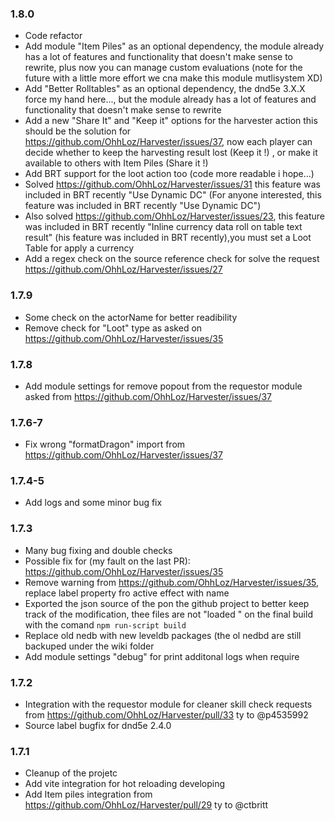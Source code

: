 
### 1.8.0

- Code refactor
- Add module "Item Piles" as an optional dependency, the module already has a lot of features and functionality that doesn't make sense to rewrite, plus now you can manage custom evaluations (note for the future with a little more effort we cna make this module mutlisystem XD)
- Add "Better Rolltables" as an optional dependency, the dnd5e 3.X.X force my hand here..., but the module already has a lot of features and functionality that doesn't make sense to rewrite
- Add a new "Share It" and "Keep it" options for the harvester action this should be the solution for https://github.com/OhhLoz/Harvester/issues/37, now each player can decide whether to keep the harvesting result lost (Keep it !) , or make it available to others with Item Piles (Share it !)
- Add BRT support for the loot action too (code more readable i hope...)
- Solved https://github.com/OhhLoz/Harvester/issues/31 this feature was included in BRT recently "Use Dynamic DC" (For anyone interested, this feature was included in BRT recently "Use Dynamic DC")
- Also solved https://github.com/OhhLoz/Harvester/issues/23, this feature was included in BRT recently "Inline currency data roll on table text result" (his feature was included in BRT recently),you must set a Loot Table for apply a currency
- Add a regex check on the source reference check for solve the request https://github.com/OhhLoz/Harvester/issues/27

### 1.7.9

- Some check on the actorName for better readibility
- Remove check for "Loot" type as asked on https://github.com/OhhLoz/Harvester/issues/35

### 1.7.8

- Add module settings for remove popout from the requestor module asked from https://github.com/OhhLoz/Harvester/issues/37

### 1.7.6-7

- Fix wrong "formatDragon" import from https://github.com/OhhLoz/Harvester/issues/37

### 1.7.4-5

- Add logs and some minor bug fix

### 1.7.3

- Many bug fixing and double checks
- Possible fix for (my fault on the last PR): https://github.com/OhhLoz/Harvester/issues/35
- Remove warning from https://github.com/OhhLoz/Harvester/issues/35, replace label property fro active effect with name
- Exported the json source of the pon the github project to better keep track of the modification, thee files are not "loaded " on the final build with the comand `npm run-script build`
-  Replace old nedb with new leveldb packages (the ol nedbd are still backuped under the wiki folder
- Add module settings "debug" for print additonal logs when require

### 1.7.2

- Integration with the requestor module for cleaner skill check requests from https://github.com/OhhLoz/Harvester/pull/33 ty to @p4535992
- Source label bugfix for dnd5e 2.4.0

### 1.7.1

- Cleanup of the projetc
- Add vite integration for hot reloading developing
- Add Item piles integration from https://github.com/OhhLoz/Harvester/pull/29 ty to @ctbritt 
